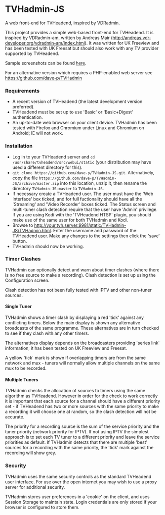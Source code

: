 # TVHadmin-JS
A web front-end for TVHeadend, inspired by VDRadmin.

This project provides a simple web-based front-end for TVHeadend. It is inspired by VDRadmin-am, written by Andreas Mair (http://andreas.vdr-developer.org/vdradmin-am/index.html). It was written for UK Freeview and has been tested with UK Freesat but should also work with any TV provider supported by TVHeadend.

Sample screenshots can be found [here](/screenshots/).

For an alternative version which requires a PHP-enabled web server see https://github.com/dave-p/TVHadmin

### Requirements
- A recent version of TVHeadend (the latest development version preferred).
- TVHeadend must be set up to use 'Basic' or 'Basic+Digest' authentication.
- An up-to-date web browser on your client device. TVHadmin has been tested with Firefox and Chromium under Linux and Chromium on Android; IE will not work.

### Installation
- Log in to your TVHeadend server and `cd /usr/share/tvheadend/src/webui/static` (your distribution may have used a different directory for this).
- `git clone https://github.com/dave-p/TVHadmin-JS.git`. Alternatively, copy the file `https://github.com/dave-p/TVHadmin-JS/archive/master.zip` into this location, unzip it, then rename the directory `TVHadmin-JS-master` to `TVHadmin-JS`.
- If necessary create a TVHeadend user. The user must have the 'Web Interface' box ticked, and for full fuctionality should have all the 'Streaming' and 'Video Recorder' boxes ticked. The Status screen and multi-tuner clash detection require that the user have 'Admin' privilege. If you are using Kodi with the 'TVHeadend HTSP' plugin, you should make use of the same user for both TVHadmin and Kodi.
- Browse to http://your.tvh.server:9981/static/TVHadmin-JS/TVHadmin.html. Enter the username and password of the TVHeadend user. Make any changes to the settings then click the 'save' button.
- TVHadmin should now be working.

### Timer Clashes
TVHadmin can optionally detect and warn about timer clashes (where there is no free source to make a recording). Clash detection is set up using the Configuration screen.

Clash detection has not been fully tested with IPTV and other non-tuner sources.

#### Single Tuner
TVHadmin shows a timer clash by displaying a red 'tick' against any conflicting timers. Below the main display is shown any alternative broadcasts of the same programme. These alternatives are in turn checked to see if they clash with any other timers.

The alternatives display depends on the broadcasters providing 'series link' information; it has been tested on UK Freeview and Freesat.

A yellow 'tick' mark is shown if overlapping timers are from the same network and mux - tuners will normally allow multiple channels on the same mux to be recorded.

#### Multiple Tuners
TVHadmin checks the allocation of sources to timers using the same algorithm as TVHeadend. However in order for the check to work correctly it is important that each source for a channel should have a different priority set - if TVHeadend has two or more sources with the same priority to make a recording it will choose one at random, so the clash detection will not be accurate.

The priority for a recording source is the sum of the service priority and the tuner priority (network priority for IPTV). If not using IPTV the simplest approach is to set each TV tuner to a different priority and leave the service priorities as default. If TVHadmin detects that there are multiple 'best' sources for a recording with the same priority, the 'tick' mark against the recording will show grey.

### Security
TVHadmin uses the same security controls as the standard TVHeadend user interface. For use over the open internet you may wish to use a proxy server for additional security.

TVHadmin stores user preferences in a 'cookie' on the client, and uses Session Storage to maintain state. Login credentials are only stored if your browser is configured to store them.

